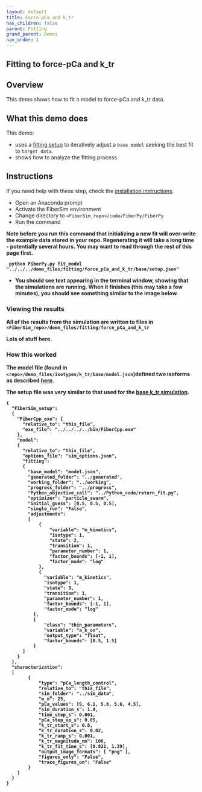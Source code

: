 ```yaml
---
layout: default
title: Force-pCa and k_tr
has_children: false
parent: Fitting
grand_parent: Demos
nav_order: 1
---
```


## Fitting to force-pCa and k_tr

## Overview

This demo shows how to fit a model to force-pCa and k_tr data.

## What this demo does

This demo:

+ uses a [fitting setup](../fitting.html) to iteratively adjust a `base model` seeking the best fit to `target data`.
+ shows how to analyze the fitting process.

## Instructions

If you need help with these step, check the [installation instructions](../../../installation/installation.html).

+ Open an Anaconda prompt
+ Activate the FiberSim environment
+ Change directory to `<FiberSim_repo>/code/FiberPy/FiberPy`
+ Run the command

<b>Note before you run this command that initializing a new fit will over-write the example data stored in your repo. Regenerating it will take a long time - potentially several hours. You may want to read through the rest of this page first.<b>

```text
 python FiberPy.py fit_model "../../../demo_files/fitting/force_pCa_and_k_tr/base/setup.json"
 ```

+ You should see text appearing in the terminal window, showing that the simulations are running. When it finishes (this may take a few minutes), you should see something similar to the image below.

### Viewing the results

All of the results from the simulation are written to files in `<FiberSim_repo>/demo_files/fitting/force_pCa_and_k_tr`

Lots of stuff here.

### How this worked

The model file (found in `<repo>/demo_files/isotypes/k_tr/base/model.json`)defined two isoforms as described [here](../isotypes.html).

The setup file was very similar to that used for the [base k_tr simulation](../../single_trials/k_tr/k_tr.html).

```text
{
  "FiberSim_setup":
  {
    "FiberCpp_exe": {
      "relative_to": "this_file",
      "exe_file": "../../../../bin/FiberCpp.exe"
    },
    "model":
    {
      "relative_to": "this_file",
      "options_file": "sim_options.json",
      "fitting":
      {
        "base_model": "model.json",
        "generated_folder": "../generated",
        "working_folder": "../working",
        "progress_folder": "../progress",
        "Python_objective_call": "../Python_code/return_fit.py",
        "optimizer": "particle_swarm",
        "initial_guess": [0.5, 0.5, 0.5],
        "single_run": "False",
        "adjustments":
        [
            {
                "variable": "m_kinetics",
                "isotype": 1,
                "state": 2,
                "transition": 1,
                "parameter_number": 1,
                "factor_bounds": [-1, 1],
                "factor_mode": "log"
            },
            {
              "variable": "m_kinetics",
              "isotype": 1,
              "state": 3,
              "transition": 1,
              "parameter_number": 1,
              "factor_bounds": [-1, 1],
              "factor_mode": "log"
          },
          {
              "class": "thin_parameters",
              "variable": "a_k_on",
              "output_type": "float",
              "factor_bounds": [0.5, 1.5]
          }
      ]
    }
  },
  "characterization":
  [
        {
            "type": "pCa_length_control",
            "relative_to": "this_file",
            "sim_folder": "../sim_data",
            "m_n": 25,
            "pCa_values": [9, 6.1, 5.8, 5.6, 4.5],
            "sim_duration_s": 1.4,
            "time_step_s": 0.001,
            "pCa_step_up_s": 0.05,
            "k_tr_start_s": 0.8,
            "k_tr_duration_s": 0.02,
            "k_tr_ramp_s": 0.001,
            "k_tr_magnitude_nm": 100,
            "k_tr_fit_time_s": [0.822, 1.39],
            "output_image_formats": [ "png" ],
            "figures_only": "False",
            "trace_figures_on": "False"            
        }
    ]
  }
}
```
